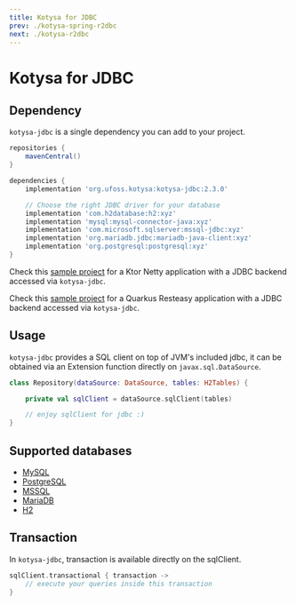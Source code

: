 ```yaml
---
title: Kotysa for JDBC
prev: ./kotysa-spring-r2dbc
next: ./kotysa-r2dbc
---
```


# Kotysa for JDBC

## Dependency

`kotysa-jdbc` is a single dependency you can add to your project.

```groovy
repositories {
    mavenCentral()
}

dependencies {
    implementation 'org.ufoss.kotysa:kotysa-jdbc:2.3.0'

    // Choose the right JDBC driver for your database
    implementation 'com.h2database:h2:xyz'
    implementation 'mysql:mysql-connector-java:xyz'
    implementation 'com.microsoft.sqlserver:mssql-jdbc:xyz'
    implementation 'org.mariadb.jdbc:mariadb-java-client:xyz'
    implementation 'org.postgresql:postgresql:xyz'
}
```

Check this [sample project](https://github.com/ufoss-org/kotysa/tree/master/samples/kotysa-ktor-jdbc) for a Ktor Netty
application with a JDBC backend accessed via `kotysa-jdbc`.

Check this [sample project](https://github.com/ufoss-org/kotysa/tree/master/samples/kotysa-quarkus-jdbc) for a
Quarkus Resteasy application with a JDBC backend accessed via `kotysa-jdbc`.

## Usage

`kotysa-jdbc` provides a SQL client on top of JVM's included jdbc, 
it can be obtained via an Extension function directly on ```javax.sql.DataSource```.

```kotlin
class Repository(dataSource: DataSource, tables: H2Tables) {

	private val sqlClient = dataSource.sqlClient(tables)

	// enjoy sqlClient for jdbc :)
}
```

## Supported databases

* [MySQL](table-mapping.html#mysql)
* [PostgreSQL](table-mapping.html#postgresql)
* [MSSQL](table-mapping.html#mssql)
* [MariaDB](table-mapping.html#mariadb)
* [H2](table-mapping.html#h2)

## Transaction

In `kotysa-jdbc`, transaction is available directly on the sqlClient.

```kotlin
sqlClient.transactional { transaction ->
    // execute your queries inside this transaction
}
```
